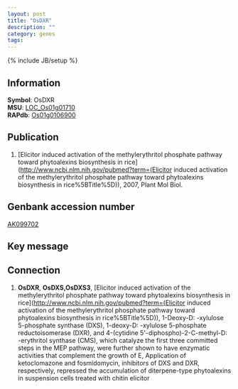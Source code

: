 ```yaml
---
layout: post
title: "OsDXR"
description: ""
category: genes
tags: 
---
```

{% include JB/setup %}

## Information
__Symbol__: OsDXR  
__MSU__: [LOC_Os01g01710](http://rice.plantbiology.msu.edu/cgi-bin/ORF_infopage.cgi?orf=LOC_Os01g01710)  
__RAPdb__: [Os01g0106900](http://rapdb.dna.affrc.go.jp/viewer/gbrowse_details/irgsp1?name=Os01g0106900)  

## Publication
1. [Elicitor induced activation of the methylerythritol phosphate pathway toward phytoalexins biosynthesis in rice](http://www.ncbi.nlm.nih.gov/pubmed?term=(Elicitor induced activation of the methylerythritol phosphate pathway toward phytoalexins biosynthesis in rice%5BTitle%5D)), 2007, Plant Mol Biol.

## Genbank accession number
[AK099702](http://www.ncbi.nlm.nih.gov/nuccore/AK099702)

## Key message

## Connection
1. __OsDXR__, __OsDXS,OsDXS3__, [Elicitor induced activation of the methylerythritol phosphate pathway toward phytoalexins biosynthesis in rice](http://www.ncbi.nlm.nih.gov/pubmed?term=(Elicitor induced activation of the methylerythritol phosphate pathway toward phytoalexins biosynthesis in rice%5BTitle%5D)),  1-Deoxy-D: -xylulose 5-phosphate synthase (DXS), 1-deoxy-D: -xylulose 5-phosphate reductoisomerase (DXR), and 4-(cytidine 5'-diphospho)-2-C-methyl-D: -erythritol synthase (CMS), which catalyze the first three committed steps in the MEP pathway, were further shown to have enzymatic activities that complement the growth of E, Application of ketoclomazone and fosmidomycin, inhibitors of DXS and DXR, respectively, repressed the accumulation of diterpene-type phytoalexins in suspension cells treated with chitin elicitor



